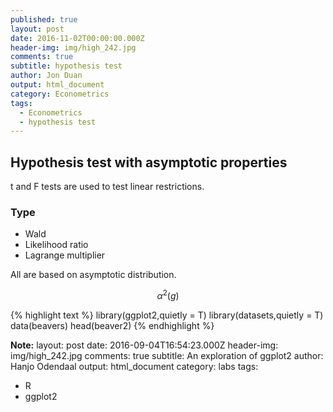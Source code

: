 ```yaml
---
published: true
layout: post
date: 2016-11-02T00:00:00.000Z
header-img: img/high_242.jpg
comments: true
subtitle: hypothesis test
author: Jon Duan
output: html_document
category: Econometrics
tags:
  - Econometrics
  - hypothesis test
---
```

## Hypothesis test with asymptotic properties


t and F tests are used to test linear restrictions.



### Type

- Wald
- Likelihood ratio
- Lagrange multiplier


All are based on asymptotic distribution. 


$$ \alpha^2 (g) $$




{% highlight text %}
library(ggplot2,quietly = T)
library(datasets,quietly = T)
data(beavers)
head(beaver2)
{% endhighlight %}







































**Note:**
layout: post
date: 2016-09-04T16:54:23.000Z
header-img: img/high_242.jpg
comments: true
subtitle: An exploration of ggplot2
author: Hanjo Odendaal
output: html_document
category: labs
tags:
  - R
  - ggplot2
